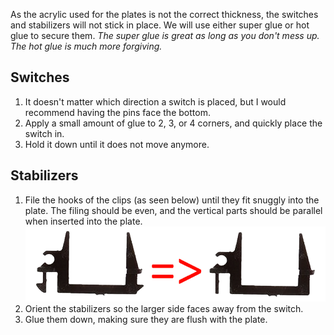 As the acrylic used for the plates is not the correct thickness, the switches and stabilizers will not stick in place. We will use either super glue or hot glue to secure them. *The super glue is great as long as you don't mess up. The hot glue is much more forgiving.*
## Switches
1. It doesn't matter which direction a switch is placed, but I would recommend having the pins face the bottom.
2. Apply a small amount of glue to 2, 3, or 4 corners, and quickly place the switch in.
3. Hold it down until it does not move anymore.
## Stabilizers
1. File the hooks of the clips (as seen below) until they fit snuggly into the plate. The filing should be even, and the vertical parts should be parallel when inserted into the plate.
![](https://raw.githubusercontent.com/rpbritton/keyboard-sail/master/images/stabilizer_filing.png)
2. Orient the stabilizers so the larger side faces away from the switch.
3. Glue them down, making sure they are flush with the plate.